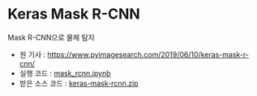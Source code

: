 # Keras Mask R-CNN

Mask R-CNN으로 물체 탐지

- 원 기사 : https://www.pyimagesearch.com/2019/06/10/keras-mask-r-cnn/
- 실행 코드 : [mask_rcnn.ipynb](mask_rcnn.ipynb)
- 받은 소스 코드 : [keras-mask-rcnn.zip](keras-mask-rcnn.zip)



